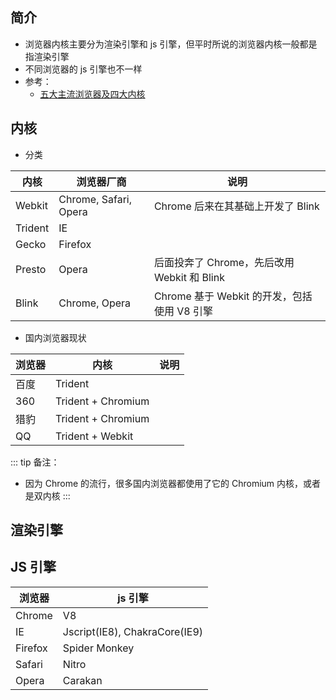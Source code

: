 ## 简介

+ 浏览器内核主要分为渲染引擎和 js 引擎，但平时所说的浏览器内核一般都是指渲染引擎
+ 不同浏览器的 js 引擎也不一样
+ 参考：
  + [五大主流浏览器及四大内核](https://www.jianshu.com/p/f4bf35898719)


## 内核

+ 分类

|内核|浏览器厂商|说明|
|-|-|-|
|Webkit|Chrome, Safari, Opera|Chrome 后来在其基础上开发了 Blink
|Trident|IE||
|Gecko|Firefox|
|Presto|Opera|后面投奔了 Chrome，先后改用 Webkit 和 Blink|
|Blink|Chrome, Opera|Chrome 基于 Webkit 的开发，包括使用 V8 引擎|


+ 国内浏览器现状

|浏览器|内核|说明|
|-|-|-|
|百度|Trident|
|360|Trident + Chromium|
|猎豹|Trident + Chromium|
|QQ|Trident + Webkit|


::: tip 备注：
+ 因为 Chrome 的流行，很多国内浏览器都使用了它的 Chromium 内核，或者是双内核
:::


## 渲染引擎


## JS 引擎

|浏览器|js 引擎|
|-|-|
|Chrome|V8|
|IE|Jscript(IE8), ChakraCore(IE9)|
|Firefox|Spider Monkey|
|Safari|Nitro|
|Opera|Carakan|
